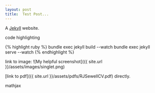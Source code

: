 ```yaml
---
layout: post
title:  Test Post...
---
```


A [Jekyll][jekyll] website.

code highlighting

{% highlight ruby %}
	bundle exec jekyll build --watch
	bundle exec jekyll serve --watch
{% endhighlight %}

link to image:
![My helpful screenshot]({{ site.url }}/assets/images/singlet.png)

[link to pdf]({{ site.url }}/assets/pdfs/RJSewellCV.pdf) directly.

mathjax


[jekyll]:    http://jekyllrb.com
